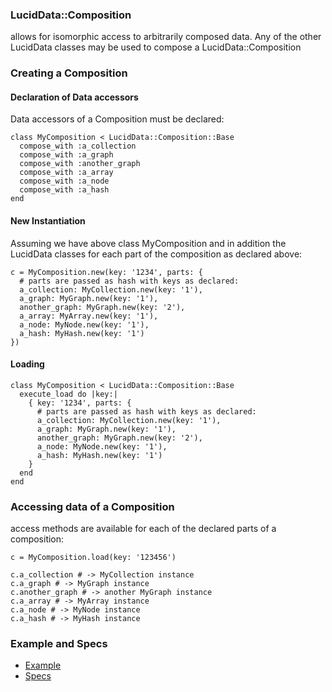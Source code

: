 ### LucidData::Composition

allows for isomorphic access to arbitrarily composed data.
Any of the other LucidData classes may be used to compose a LucidData::Composition

### Creating a Composition

#### Declaration of Data accessors
Data accessors of a Composition must be declared:

```
class MyComposition < LucidData::Composition::Base
  compose_with :a_collection
  compose_with :a_graph
  compose_with :another_graph
  compose_with :a_array
  compose_with :a_node
  compose_with :a_hash  
end
```

#### New Instantiation
Assuming we have above class MyComposition and in addition the LucidData classes for each part of the composition as declared above:
```
c = MyComposition.new(key: '1234', parts: {
  # parts are passed as hash with keys as declared:
  a_collection: MyCollection.new(key: '1'),
  a_graph: MyGraph.new(key: '1'),
  another_graph: MyGraph.new(key: '2'),
  a_array: MyArray.new(key: '1'),
  a_node: MyNode.new(key: '1'),
  a_hash: MyHash.new(key: '1')  
})
```

#### Loading
```
class MyComposition < LucidData::Composition::Base
  execute_load do |key:|
    { key: '1234', parts: {
      # parts are passed as hash with keys as declared:
      a_collection: MyCollection.new(key: '1'),
      a_graph: MyGraph.new(key: '1'),
      another_graph: MyGraph.new(key: '2'),
      a_node: MyNode.new(key: '1'),
      a_hash: MyHash.new(key: '1') 
    }
  end
end
```

### Accessing data of a Composition
access methods are available for each of the declared parts of a composition:

```
c = MyComposition.load(key: '123456')

c.a_collection # -> MyCollection instance
c.a_graph # -> MyGraph instance
c.another_graph # -> another MyGraph instance
c.a_array # -> MyArray instance
c.a_node # -> MyNode instance
c.a_hash # -> MyHash instance
```

### Example and Specs
- [Example](https://github.com/isomorfeus/isomorfeus-framework/blob/master/ruby/isomorfeus-data/test_app_files/isomorfeus/data/simple_composition.rb)
- [Specs](https://github.com/isomorfeus/isomorfeus-framework/blob/master/ruby/isomorfeus-data/test_app_files/spec/data_composition_spec.rb)

